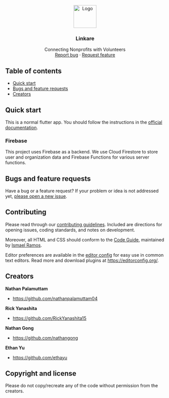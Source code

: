 <p align="center">
  <a href="https://flutter.io/">
    <img src="https://diegolaballos.com/files/images/flutter-icon.jpg" alt="Logo" width=72 height=72>
  </a>

  <h3 align="center">Linkare</h3>

  <p align="center">
    Connecting Nonprofits with Volunteers
    <br>
    <a href="https://github.com/Shelter-Connect/phase1/issues/new">Report bug</a>
    ·
    <a href="https://github.com/Shelter-Connect/phase1/issues/new">Request feature</a>
  </p>
</p>

## Table of contents

- [Quick start](#quick-start)
- [Bugs and feature requests](#bugs-and-feature-requests)
- [Creators](#creators)

## Quick start

This is a normal flutter app. You should follow the instructions in the [official documentation](https://flutter.io/docs/get-started/install).

### Firebase

This project uses Firebase as a backend. We use Cloud Firestore to store user and organization data and Firebase Functions for various server functions.

## Bugs and feature requests

Have a bug or a feature request? If your problem or idea is not addressed yet, [please open a new issue](https://github.com/Shelter-Connect/phase1/issues/new).

## Contributing

Please read through our [contributing guidelines](https://github.com/Ismaestro/flutter-example-app/blob/master/CONTRIBUTING.md). Included are directions for opening issues, coding standards, and notes on development.

Moreover, all HTML and CSS should conform to the [Code Guide](https://github.com/mdo/code-guide), maintained by [Ismael Ramos](https://github.com/ismaestro).

Editor preferences are available in the [editor config](https://github.com/Ismaestro/flutter-example-app/blob/master/.editorconfig) for easy use in common text editors. Read more and download plugins at <https://editorconfig.org/>.

## Creators

**Nathan Palamuttam**

- <https://github.com/nathanpalamuttam04>

**Rick Yanashita**

- <https://github.com/RickYanashita15>

**Nathan Gong**

- <https://github.com/nathangong>

**Ethan Yu**

- <https://github.com/ethayu>

## Copyright and license

Please do not copy/recreate any of the code without permission from the creators.
